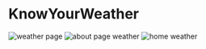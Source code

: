# KnowYourWeather
![weather page](https://github.com/ishaan51551/KnowYourWeather/assets/98735376/70f834dc-f8ba-4e3d-aab7-c53e42d6c145)
![about page weather](https://github.com/ishaan51551/KnowYourWeather/assets/98735376/6d8e17c3-71fd-4db0-91ff-4614f1245cef)
![home weather](https://github.com/ishaan51551/KnowYourWeather/assets/98735376/587c53bd-a301-4490-b122-f7db6e7c111d)


